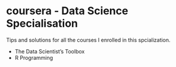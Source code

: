 coursera - Data Science Specialisation
========

Tips and solutions for all the courses I enrolled in this spcialization.
- The Data Scientist’s Toolbox
- R Programming
